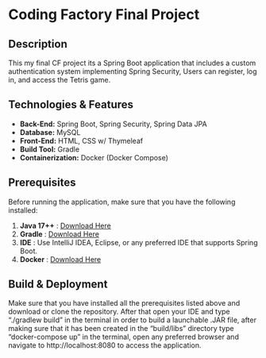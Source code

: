 # Coding Factory Final Project

## Description

This my final CF project its a Spring Boot application that includes a custom authentication system implementing Spring Security, Users can register, log in, and access the Tetris game. 

## Technologies & Features

- **Back-End:** Spring Boot, Spring Security, Spring Data JPA  
- **Database:** MySQL  
- **Front-End:** HTML, CSS w/ Thymeleaf  
- **Build Tool:** Gradle  
- **Containerization:** Docker (Docker Compose)

## Prerequisites

Before running the application, make sure that you have the following installed:

1. **Java 17++** : [Download Here](https://docs.aws.amazon.com/corretto/latest/corretto-17-ug/downloads-list.html)  
2. **Gradle** : [Download Here](https://gradle.org/releases/)  
3. **IDE** : Use IntelliJ IDEA, Eclipse, or any preferred IDE that supports Spring Boot.  
4. **Docker** : [Download Here](https://www.docker.com/get-started)  

## Build & Deployment

Make sure that you have installed all the prerequisites listed above and download or clone the repository.
After that open your IDE and type “./gradlew build” in the terminal in order to build a launchable .JAR file, after making sure that it has been created in the “build/libs” directory type “docker-compose up” in the terminal, open any preferred browser and navigate to http://localhost:8080 to access the application. 
